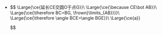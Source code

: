 -
  $$
  \Large{\ce{延长CE交圆O于点G}}\\
  \Large{\ce{\because CE\bot AB}}\\
  \Large{\ce{\therefore BC=BG, \frown}\limits_{AB}}}}\\
  \Large{\ce{\therefore \angle BCE=\angle BGE}}\\
  \Large{\ce{a}}
  
  
  
  
  $$
